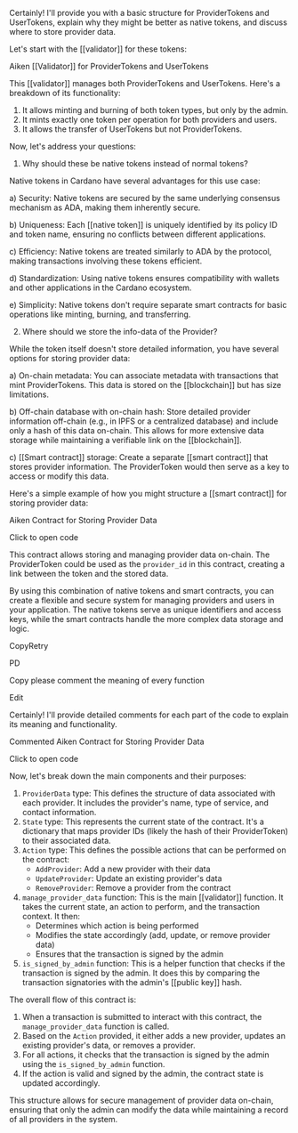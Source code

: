 Certainly! I'll provide you with a basic structure for ProviderTokens and UserTokens, explain why they might be better as native tokens, and discuss where to store provider data.

Let's start with the [[validator]] for these tokens:

Aiken [[Validator]] for ProviderTokens and UserTokens

This [[validator]] manages both ProviderTokens and UserTokens. Here's a breakdown of its functionality:

1. It allows minting and burning of both token types, but only by the admin.
2. It mints exactly one token per operation for both providers and users.
3. It allows the transfer of UserTokens but not ProviderTokens.

Now, let's address your questions:

1. Why should these be native tokens instead of normal tokens?

Native tokens in Cardano have several advantages for this use case:

a) Security: Native tokens are secured by the same underlying consensus mechanism as ADA, making them inherently secure.

b) Uniqueness: Each [[native token]] is uniquely identified by its policy ID and token name, ensuring no conflicts between different applications.

c) Efficiency: Native tokens are treated similarly to ADA by the protocol, making transactions involving these tokens efficient.

d) Standardization: Using native tokens ensures compatibility with wallets and other applications in the Cardano ecosystem.

e) Simplicity: Native tokens don't require separate smart contracts for basic operations like minting, burning, and transferring.

2. Where should we store the info-data of the Provider?

While the token itself doesn't store detailed information, you have several options for storing provider data:

a) On-chain metadata: You can associate metadata with transactions that mint ProviderTokens. This data is stored on the [[blockchain]] but has size limitations.

b) Off-chain database with on-chain hash: Store detailed provider information off-chain (e.g., in IPFS or a centralized database) and include only a hash of this data on-chain. This allows for more extensive data storage while maintaining a verifiable link on the [[blockchain]].

c) [[Smart contract]] storage: Create a separate [[smart contract]] that stores provider information. The ProviderToken would then serve as a key to access or modify this data.

Here's a simple example of how you might structure a [[smart contract]] for storing provider data:

Aiken Contract for Storing Provider Data

Click to open code

This contract allows storing and managing provider data on-chain. The ProviderToken could be used as the `provider_id` in this contract, creating a link between the token and the stored data.

By using this combination of native tokens and smart contracts, you can create a flexible and secure system for managing providers and users in your application. The native tokens serve as unique identifiers and access keys, while the smart contracts handle the more complex data storage and logic.

CopyRetry

PD

Copy
please comment the meaning of every function

Edit

Certainly! I'll provide detailed comments for each part of the code to explain its meaning and functionality.

Commented Aiken Contract for Storing Provider Data

Click to open code

Now, let's break down the main components and their purposes:

1. `ProviderData` type: This defines the structure of data associated with each provider. It includes the provider's name, type of service, and contact information.
2. `State` type: This represents the current state of the contract. It's a dictionary that maps provider IDs (likely the hash of their ProviderToken) to their associated data.
3. `Action` type: This defines the possible actions that can be performed on the contract:
    - `AddProvider`: Add a new provider with their data
    - `UpdateProvider`: Update an existing provider's data
    - `RemoveProvider`: Remove a provider from the contract
4. `manage_provider_data` function: This is the main [[validator]] function. It takes the current state, an action to perform, and the transaction context. It then:
    - Determines which action is being performed
    - Modifies the state accordingly (add, update, or remove provider data)
    - Ensures that the transaction is signed by the admin
5. `is_signed_by_admin` function: This is a helper function that checks if the transaction is signed by the admin. It does this by comparing the transaction signatories with the admin's [[public key]] hash.

The overall flow of this contract is:

1. When a transaction is submitted to interact with this contract, the `manage_provider_data` function is called.
2. Based on the `Action` provided, it either adds a new provider, updates an existing provider's data, or removes a provider.
3. For all actions, it checks that the transaction is signed by the admin using the `is_signed_by_admin` function.
4. If the action is valid and signed by the admin, the contract state is updated accordingly.

This structure allows for secure management of provider data on-chain, ensuring that only the admin can modify the data while maintaining a record of all providers in the system.